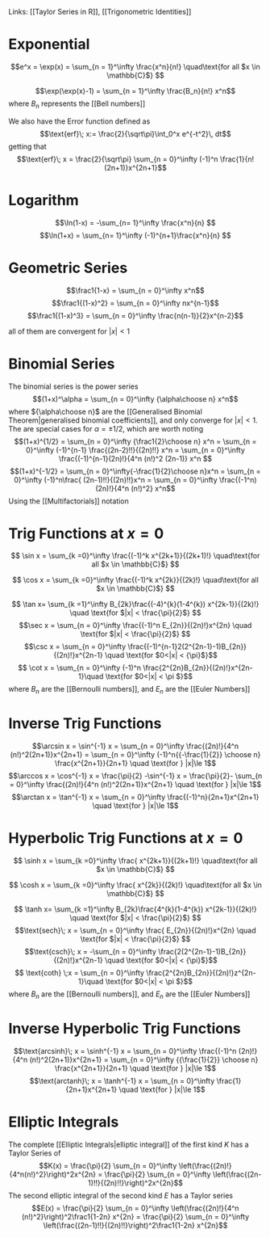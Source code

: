 Links: [[Taylor Series in R]], [[Trigonometric Identities]]
# Exponential 
$$e^x  = \exp(x) = \sum_{n = 1}^\infty \frac{x^n}{n!} \quad\text{for all $x \in \mathbb{C}$} $$

$$\exp(\exp(x)-1) = \sum_{n = 1}^\infty \frac{B_n}{n!} x^n$$where $B_n$ represents the [[Bell numbers]]

We also have the Error function defined as $$\text{erf}\; x:= \frac{2}{\sqrt\pi}\int_0^x e^{-t^2}\, dt$$ getting that $$\text{erf}\; x = \frac{2}{\sqrt\pi} \sum_{n = 0}^\infty  (-1)^n \frac{1}{n! (2n+1)}x^{2n+1}$$
# Logarithm
$$\ln(1-x) = -\sum_{n= 1}^\infty \frac{x^n}{n} $$
$$\ln(1+x) = \sum_{n= 1}^\infty (-1)^{n+1}\frac{x^n}{n} $$

# Geometric Series
$$\frac1{1-x} = \sum_{n = 0}^\infty x^n$$
$$\frac1{(1-x)^2} = \sum_{n = 0}^\infty nx^{n-1}$$
$$\frac1{(1-x)^3} = \sum_{n = 0}^\infty \frac{n(n-1)}{2}x^{n-2}$$


all of them are convergent for $|x|<1$

# Binomial Series

The binomial series is the power series $$(1+x)^\alpha = \sum_{n = 0}^\infty {\alpha\choose n} x^n$$
where ${\alpha\choose n}$ are the [[Generalised Binomial Theorem|generalised binomial coefficients]], and only converge for $|x| <1$. The are special cases for $\alpha = \pm 1/2$, which are worth noting $$(1+x)^{1/2} = \sum_{n = 0}^\infty {\frac1{2}\choose n} x^n = \sum_{n = 0}^\infty (-1)^{n-1} \frac{(2n-2)!!}{(2n)!!} x^n = \sum_{n = 0}^\infty \frac{(-1)^{n-1}(2n)!}{4^n (n!)^2 (2n-1)} x^n  $$
$$(1+x)^{-1/2} = \sum_{n = 0}^\infty{-\frac{1}{2}\choose n}x^n = \sum_{n = 0}^\infty (-1)^n\frac{ (2n-1)!!}{(2n)!!}x^n = \sum_{n = 0}^\infty \frac{(-1^n)(2n)!}{4^n (n!)^2} x^n$$
Using the [[Multifactorials]] notation

# Trig Functions at $x = 0$
$$ \sin x = \sum_{k =0}^\infty \frac{(-1)^k x^{2k+1}}{(2k+1)!} \quad\text{for all $x \in \mathbb{C}$} $$

$$ \cos x = \sum_{k =0}^\infty \frac{(-1)^k x^{2k}}{(2k)!} \quad\text{for all $x \in \mathbb{C}$} $$

$$ \tan x= \sum_{k =1}^\infty B_{2k}\frac{(-4)^{k}(1-4^{k}) x^{2k-1}}{(2k)!} \quad \text{for $|x| < \frac{\pi}{2}$} $$
$$\sec x = \sum_{n = 0}^\infty \frac{(-1)^n E_{2n}}{(2n)!}x^{2n} \quad \text{for $|x| < \frac{\pi}{2}$} $$
$$\csc x = \sum_{n = 0}^\infty \frac{(-1)^{n-1}2(2^{2n-1}-1)B_{2n}}{(2n)!}x^{2n-1} \quad \text{for $0<|x| < {\pi}$}$$
$$ \cot x =  \sum_{n = 0}^\infty (-1)^n \frac{2^{2n}B_{2n}}{(2n)!}x^{2n-1}\quad \text{for $0<|x| < \pi $}$$
where $B_n$ are the [[Bernoulli numbers]], and $E_n$ are the [[Euler Numbers]]

# Inverse Trig Functions

$$\arcsin x = \sin^{-1} x = \sum_{n = 0}^\infty \frac{(2n)!}{4^n (n!)^2(2n+1)}x^{2n+1} = \sum_{n = 0}^\infty (-1)^n{{-\frac{1}{2}} \choose n} \frac{x^{2n+1}}{2n+1} \quad \text{for } |x|\le 1$$
$$\arccos x = \cos^{-1} x = \frac{\pi}{2} -\sin^{-1} x = \frac{\pi}{2}-  \sum_{n = 0}^\infty \frac{(2n)!}{4^n (n!)^2(2n+1)}x^{2n+1} \quad \text{for } |x|\le 1$$
$$\arctan x = \tan^{-1} x = \sum_{n = 0}^\infty \frac{(-1)^n}{2n+1}x^{2n+1} \quad \text{for } |x|\le 1$$
# Hyperbolic Trig Functions at $x = 0$
$$ \sinh x = \sum_{k =0}^\infty \frac{ x^{2k+1}}{(2k+1)!} \quad\text{for all $x \in \mathbb{C}$} $$

$$ \cosh x = \sum_{k =0}^\infty \frac{ x^{2k}}{(2k)!} \quad\text{for all $x \in \mathbb{C}$} $$

$$ \tanh x= \sum_{k =1}^\infty B_{2k}\frac{4^{k}(1-4^{k}) x^{2k-1}}{(2k)!} \quad \text{for $|x| < \frac{\pi}{2}$} $$
$$\text{sech}\; x = \sum_{n = 0}^\infty \frac{ E_{2n}}{(2n)!}x^{2n} \quad \text{for $|x| < \frac{\pi}{2}$} $$
$$\text{csch}\; x = -\sum_{n = 0}^\infty \frac{2(2^{2n-1}-1)B_{2n}}{(2n)!}x^{2n-1} \quad \text{for $0<|x| < {\pi}$}$$
$$ \text{coth} \;x =  \sum_{n = 0}^\infty \frac{2^{2n}B_{2n}}{(2n)!}z^{2n-1}\quad \text{for $0<|x| < \pi $}$$
where $B_n$ are the [[Bernoulli numbers]], and $E_n$ are the [[Euler Numbers]]

# Inverse Hyperbolic Trig Functions

$$\text{arcsinh}\; x = \sinh^{-1} x = \sum_{n = 0}^\infty \frac{(-1)^n (2n)!}{4^n (n!)^2(2n+1)}x^{2n+1} = \sum_{n = 0}^\infty {{\frac{1}{2}} \choose n} \frac{x^{2n+1}}{2n+1} \quad \text{for } |x|\le 1$$
$$\text{arctanh}\; x = \tanh^{-1} x = \sum_{n = 0}^\infty \frac{1}{2n+1}x^{2n+1} \quad \text{for } |x|\le 1$$

# Elliptic Integrals

The complete [[Elliptic Integrals|elliptic integral]] of the first kind $K$ has a Taylor Series of $$K(x) = \frac{\pi}{2} \sum_{n = 0}^\infty \left(\frac{(2n)!}{4^n(n!)^2}\right)^2x^{2n} = \frac{\pi}{2} \sum_{n = 0}^\infty \left(\frac{(2n-1)!!}{(2n)!!}\right)^2x^{2n}$$
The second elliptic integral of the second kind $E$ has a Taylor series $$E(x) = \frac{\pi}{2} \sum_{n = 0}^\infty \left(\frac{(2n)!}{4^n (n!)^2}\right)^2\frac1{1-2n} x^{2n} = \frac{\pi}{2} \sum_{n = 0}^\infty \left(\frac{(2n-1)!!}{(2n)!!}\right)^2\frac1{1-2n} x^{2n}$$
